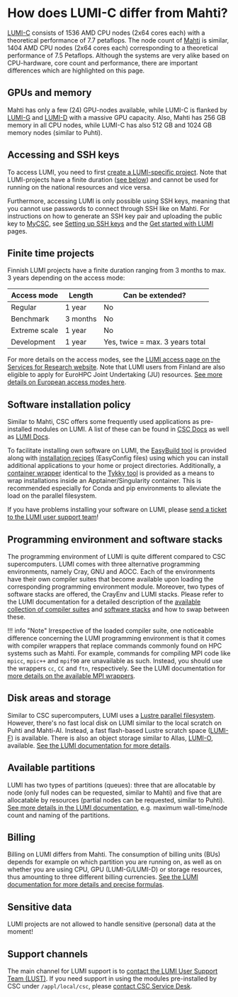 # How does LUMI-C differ from Mahti?

[LUMI-C](https://docs.lumi-supercomputer.eu/hardware/compute/lumic/) consists of 1536 AMD CPU nodes (2x64 cores each) with a theoretical performance of 7.7 petaflops. The node count of [Mahti](systems-mahti.md) is similar, 1404 AMD CPU nodes (2x64 cores each) corresponding to a theoretical performance of 7.5 Petaflops. Although the systems are very alike based on CPU-hardware, core count and performance, there are important differences which are highlighted on this page.

## GPUs and memory

Mahti has only a few (24) GPU-nodes available, while LUMI-C is flanked by [LUMI-G](https://docs.lumi-supercomputer.eu/hardware/lumig/) and [LUMI-D](https://docs.lumi-supercomputer.eu/hardware/lumid/) with a massive GPU capacity. Also, Mahti has 256 GB memory in all CPU nodes, while LUMI-C has also 512 GB and 1024 GB memory nodes (similar to Puhti).

## Accessing and SSH keys

To access LUMI, you need to first [create a LUMI-specific project](../accounts/how-to-create-new-project.md#how-to-create-finnish-lumi-projects). Note that LUMI-projects have a finite duration ([see below](lumi-vs-mahti.md#finite-time-projects)) and cannot be used for running on the national resources and vice versa.

Furthermore, accessing LUMI is only possible using SSH keys, meaning that you cannot use passwords to connect through SSH like on Mahti. For instructions on how to generate an SSH key pair and uploading the public key to [MyCSC](https://my.csc.fi/), see [Setting up SSH keys](connecting.md#setting-up-ssh-keys) and the [Get started with LUMI](https://docs.lumi-supercomputer.eu/firststeps/getstarted/) pages.

## Finite time projects

Finnish LUMI projects have a finite duration ranging from 3 months to max. 3 years depending on the access mode:

|Access mode  |Length  |Can be extended?               |
|-------------|--------|-------------------------------|
|Regular      |1 year  |No                             |
|Benchmark    |3 months|No                             |
|Extreme scale|1 year  |No                             |
|Development  |1 year  |Yes, twice = max. 3 years total|

For more details on the access modes, see the [LUMI access page on the Services for Research website](https://research.csc.fi/lumi-access). Note that LUMI users from Finland are also eligible to apply for EuroHPC Joint Undertaking (JU) resources. [See more details on European access modes here](https://www.lumi-supercomputer.eu/get-started-2021/users-in-europe/).

## Software installation policy

Similar to Mahti, CSC offers some frequently used applications as pre-installed modules on LUMI. A list of these can be found in [CSC Docs](../apps/by_system.md#lumi) as well as [LUMI Docs](https://docs.lumi-supercomputer.eu/software/local/csc/).

To facilitate installing own software on LUMI, the [EasyBuild tool](https://docs.lumi-supercomputer.eu/software/installing/easybuild/) is provided along with [installation recipes](https://github.com/Lumi-supercomputer/LUMI-EasyBuild-contrib) (EasyConfig files) using which you can install additional applications to your home or project directories. Additionally, a [container wrapper](https://docs.lumi-supercomputer.eu/software/installing/container-wrapper/) identical to the [Tykky tool](containers/tykky.md) is provided as a means to wrap installations inside an Apptainer/Singularity container. This is recommended especially for Conda and pip environments to alleviate the load on the parallel filesystem.

If you have problems installing your software on LUMI, please [send a ticket to the LUMI user support team](https://lumi-supercomputer.eu/user-support/need-help/)!

## Programming environment and software stacks

The programming environment of LUMI is quite different compared to CSC supercomputers. LUMI comes with three alternative programming environments, namely Cray, GNU and AOCC. Each of the environments have their own compiler suites that become available upon loading the corresponding programming environment module. Moreover, two types of software stacks are offered, the CrayEnv and LUMI stacks. Please refer to the LUMI documentation for a detailed description of the [available collection of compiler suites](https://docs.lumi-supercomputer.eu/development/compiling/prgenv/) and [software stacks](https://docs.lumi-supercomputer.eu/runjobs/lumi_env/softwarestacks/) and how to swap between these.

!!! info "Note"
    Irrespective of the loaded compiler suite, one noticeable difference concerning the LUMI programming environment is that it comes with compiler wrappers that replace commands commonly found on HPC systems such as Mahti. For example, commands for compiling MPI code like `mpicc`, `mpic++` and `mpif90` are unavailable as such. Instead, you should use the wrappers `cc`, `CC` and `ftn`, respectively. See the LUMI documentation for [more details on the available MPI wrappers](https://docs.lumi-supercomputer.eu/development/compiling/prgenv/#compile-an-mpi-program).

## Disk areas and storage

Similar to CSC supercomputers, LUMI uses a [Lustre parallel filesystem](https://docs.lumi-supercomputer.eu/storage/parallel-filesystems/lumip/). However, there's no fast local disk on LUMI similar to the local scratch on Puhti and Mahti-AI. Instead, a fast flash-based Lustre scratch space ([LUMI-F](https://docs.lumi-supercomputer.eu/storage/parallel-filesystems/lumif/)) is available. There is also an object storage similar to Allas, [LUMI-O](https://docs.lumi-supercomputer.eu/storage/lumio/), available. [See the LUMI documentation for more details](https://docs.lumi-supercomputer.eu/storage/).

## Available partitions

LUMI has two types of partitions (queues): three that are allocatable by node (only full nodes can be requested, similar to Mahti) and five that are allocatable by resources (partial nodes can be requested, similar to Puhti). [See more details in the LUMI documentation](https://docs.lumi-supercomputer.eu/runjobs/scheduled-jobs/partitions/), e.g. maximum wall-time/node count and naming of the partitions.

## Billing

Billing on LUMI differs from Mahti. The consumption of billing units (BUs) depends for example on which partition you are running on, as well as on whether you are using CPU, GPU (LUMI-G/LUMI-D) or storage resources, thus amounting to three different billing currencies. [See the LUMI documentation for more details and precise formulas](https://docs.lumi-supercomputer.eu/runjobs/lumi_env/billing/).

## Sensitive data

LUMI projects are not allowed to handle sensitive (personal) data at the moment!

## Support channels

The main channel for LUMI support is to [contact the LUMI User Support Team (LUST)](https://lumi-supercomputer.eu/user-support/need-help/). If you need support in using the modules pre-installed by CSC under `/appl/local/csc`, please [contact CSC Service Desk](../support/contact.md).
